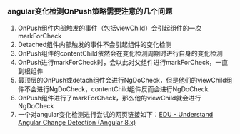 ### angular变化检测OnPush策略需要注意的几个问题
1. OnPush组件内部触发的事件（包括viewChild）会引起组件的一次markForCheck
2. Detached组件内部触发的事件不会引起组件的变化检测
3. OnPush组件的contentChild依然会在变化检测周期时进行自身的变化检测
4. OnPush进行markForCheck时，会以此对父组件进行markForCheck，一直到根组件
5. 最顶层的OnPush或detach组件会进行NgDoCheck，但是他们的viewChild组件不会进行NgDoCheck，contentChild组件反而会进行NgDoCheck
6. OnPush组件进行了markForCheck，那么他的viewChild就会进行NgDoCheck
7. 一个对angular变化检测进行尝试的网页链接如下：[EDU - Understand Angular Change Detection (Angular 8.x)](https://danielwiehl.github.io/edu-angular-change-detection/)
